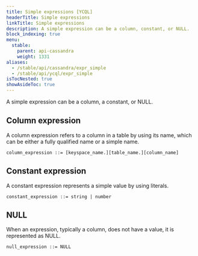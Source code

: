 ```yaml
---
title: Simple expressions [YCQL]
headerTitle: Simple expressions
linkTitle: Simple expressions
description: A simple expression can be a column, constant, or NULL.
block_indexing: true
menu:
  stable:
    parent: api-cassandra
    weight: 1331
aliases:
  - /stable/api/cassandra/expr_simple
  - /stable/api/ycql/expr_simple
isTocNested: true
showAsideToc: true
---
```


A simple expression can be a column, a constant, or NULL.

## Column expression

A column expression refers to a column in a table by using its name, which can be either a fully qualified name or a simple name.  

```
column_expression ::= [keyspace_name.][table_name.][column_name]
```

## Constant expression

A constant expression represents a simple value by using literals.

```
constant_expression ::= string | number
```

## NULL

When an expression, typically a column, does not have a value, it is represented as NULL.

```
null_expression ::= NULL
```

